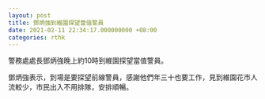 ```yaml
---
layout: post
title: 鄧炳強到維園探望當值警員
date: 2021-02-11 22:34:17.000000000 +08:00
categories: rthk
---
```


警務處處長鄧炳強晚上約10時到維園探望當值警員。

鄧炳強表示，到場是要探望前線警員，感謝他們年三十也要工作，見到維園花市人流較少，市民出入不用排隊，安排順暢。
